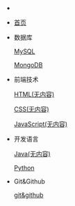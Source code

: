 * <!-- docs/_sidebar.md --> 
- [首页](/) 

- 数据库
  
  [MySQL](database/mysql/)

  [MongoDB](database/MongoDB/)
  
- 前端技术
  
  [HTML(无内容)]()
  
  [CSS(无内容)]()
  
  [JavaScript(无内容)]()
  
- 开发语言
  
  [Java(无内容)]()
  
  [Python](python/)
  
- Git&Github
  
  [git&github](git&github/)